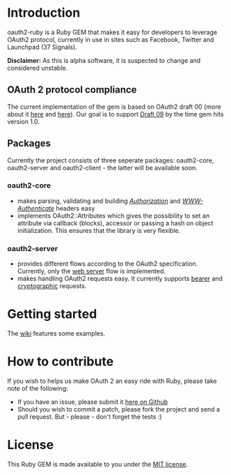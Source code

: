 Introduction
===========

oauth2-ruby is a Ruby GEM that makes it easy for developers to leverage OAuth2 protocol, currently in use in sites such as Facebook, Twitter and Launchpad (37 Signals).

**Disclaimer:** As this is alpha software, it is suspected to change and considered unstable.

## OAuth 2 protocol compliance

The current implementation of the gem is based on OAuth2 draft 00 (more about it [here](http://tools.ietf.org/html/draft-ietf-oauth-v2-00) and [here](http://tools.ietf.org/html/draft-hammer-oauth2-00)). Our goal is to support [Draft 09](http://tools.ietf.org/html/draft-ietf-oauth-v2-09) by the time gem hits version 1.0.

## Packages

Currently the project consists of three seperate packages: oauth2-core, oauth2-server and oauth2-client - the latter will be available soon.

### oauth2-core

* makes parsing, validating and building [_Authorization_](http://tools.ietf.org/html/draft-hammer-oauth2-00#section-5.1) and [_WWW-Authenticate_](http://tools.ietf.org/html/draft-hammer-oauth2-00#section-6.1) headers easy
* implements OAuth2::Attributes which gives the possibility to set an attribute via callback (blocks), accessor or passing a hash on object initialization. This ensures that the library is very flexible.

### oauth2-server

* provides different flows according to the OAuth2 specification. Currently, only the [web server](http://tools.ietf.org/html/draft-hammer-oauth2-00#section-3.5.2) flow is implemented.
* makes handling OAuth2 requests easy. It currently supports [bearer](http://tools.ietf.org/html/draft-hammer-oauth2-00#section-5.2) and [cryptographic](http://tools.ietf.org/html/draft-hammer-oauth2-00#section-5.3) requests.

Getting started
===============

The [wiki](http://github.com/aflatter/oauth2-ruby/wikis) features some examples.

How to contribute
=================

If you wish to helps us make OAuth 2 an easy ride with Ruby, please take note of the following:

* If you have an issue, please submit it [here on Github](http://github.com/aflatter/oauth2-ruby/issues)
* Should you wish to commit a patch, please fork the project and send a pull request. But - please - don't forget the tests :)

License
=======

This Ruby GEM is made available to you under the [MIT license](http://github.com/aflatter/oauth2-ruby/blob/master/MIT-LICENSE).